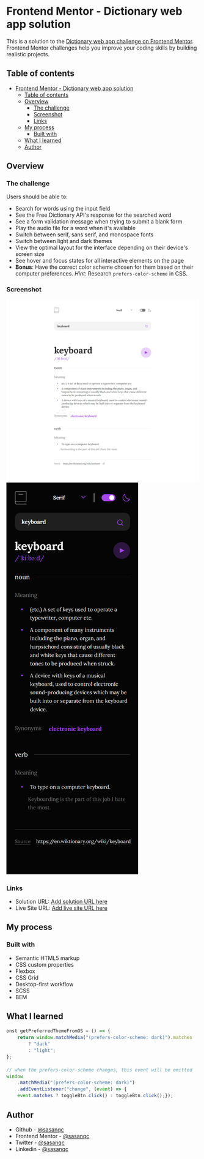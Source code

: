 # Frontend Mentor - Dictionary web app solution

This is a solution to the [Dictionary web app challenge on Frontend Mentor](https://www.frontendmentor.io/challenges/dictionary-web-app-h5wwnyuKFL). Frontend Mentor challenges help you improve your coding skills by building realistic projects.

## Table of contents

- [Frontend Mentor - Dictionary web app solution](#frontend-mentor---dictionary-web-app-solution)
  - [Table of contents](#table-of-contents)
  - [Overview](#overview)
    - [The challenge](#the-challenge)
    - [Screenshot](#screenshot)
    - [Links](#links)
  - [My process](#my-process)
    - [Built with](#built-with)
  - [What I learned](#what-i-learned)
  - [Author](#author)

## Overview

### The challenge

Users should be able to:

- Search for words using the input field
- See the Free Dictionary API's response for the searched word
- See a form validation message when trying to submit a blank form
- Play the audio file for a word when it's available
- Switch between serif, sans serif, and monospace fonts
- Switch between light and dark themes
- View the optimal layout for the interface depending on their device's screen size
- See hover and focus states for all interactive elements on the page
- **Bonus**: Have the correct color scheme chosen for them based on their computer preferences. _Hint_: Research `prefers-color-scheme` in CSS.

### Screenshot

![](/screenshots/screenshot-desktop-1.png)
![](/screenshots/screenshot-mobile-1.png)

### Links

- Solution URL: [Add solution URL here](https://www.frontendmentor.io/solutions/dictionary-web-app-with-preferred-color-schema-t7bE1JkhYG)
- Live Site URL: [Add live site URL here](https://delicate-cascaron-a6f4f6.netlify.app/)

## My process

### Built with

- Semantic HTML5 markup
- CSS custom properties
- Flexbox
- CSS Grid
- Desktop-first workflow
- SCSS
- BEM

## What I learned

```javascript
onst getPreferredThemeFromOS = () => {
    return window.matchMedia("(prefers-color-scheme: dark)").matches
        ? "dark"
        : "light";
};

// when the prefers-color-scheme changes, this event will be emitted
window
    .matchMedia("(prefers-color-scheme: dark)")
    .addEventListener("change", (event) => {
    event.matches ? toggleBtn.click() : toggleBtn.click();});
```

## Author

- Github - [@sasanqc](https://github.com/sasanqc/)
- Frontend Mentor - [@sasanqc](https://www.frontendmentor.io/profile/sasanqc)
- Twitter - [@sasanqc](https://www.twitter.com/sasanqc)
- Linkedin - [@sasanqc](https://www.linkedin.com/in/sasanqc)
